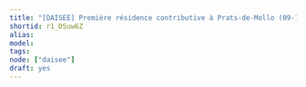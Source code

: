 ```yaml
---
title: "[DAISEE] Première résidence contributive à Prats-de-Mollo (09-13 novembre 2017)"
shortid: r1_DSuw6Z
alias:
model:
tags:
node: ["daisee"]
draft: yes
---
```

